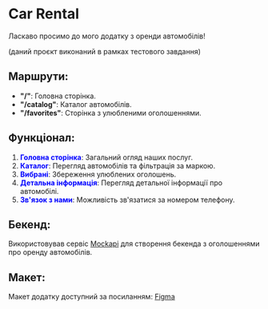 # Car Rental

Ласкаво просимо до мого додатку з оренди автомобілів!

(даний проєкт виконаний в рамках тестового завдання)

## Маршрути:

- **"/"**: Головна сторінка.
- **"/catalog"**: Каталог автомобілів.
- **"/favorites"**: Сторінка з улюбленими оголошеннями.

## Функціонал:

1. <span style="color: blue">**Головна сторінка**</span>: Загальний огляд наших послуг.
2. <span style="color: blue">**Каталог**</span>: Перегляд автомобілів та фільтрація за маркою.
3. <span style="color: blue">**Вибрані**</span>: Збереження улюблених оголошень.
4. <span style="color: blue">**Детальна інформація**</span>: Перегляд детальної інформації про автомобілі.
5. <span style="color: blue">**Зв'язок з нами**</span>: Можливість зв'язатися за номером телефону.

## Бекенд:

Використовував сервіс [Mockapi](https://mockapi.io/) для створення бекенда з оголошеннями про оренду автомобілів.

## Макет:

Макет додатку доступний за посиланням: [Figma](https://www.figma.com/file/XhC8FSCfAkraEF5l7Hx4fL/Test?type=design&node-id=0-1&mode=design&t=zjesZfSJZEmOJYae-0)





